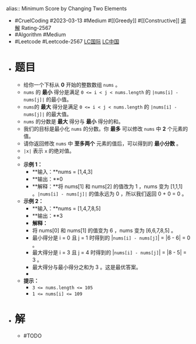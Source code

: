 alias:: Minimum Score by Changing Two Elements

- #CruelCoding #2023-03-13 #Medium #[[Greedy]] #[[Constructive]] [讲解](https://youtu.be/264neqgF3gM) Rating-2567
- #Algorithm #Medium
- #Leetcode #Leetcode-2567 [LC国际](https://leetcode.com/problems/minimum-score-by-changing-two-elements/) [LC中国](https://leetcode.cn/problems/minimum-score-by-changing-two-elements/)
- # 题目
	- 给你一个下标从 **0** 开始的整数数组 `nums` 。
	- `nums` 的 **最小** 得分是满足 `0 <= i < j < nums.length` 的 `|nums[i] - nums[j]|` 的最小值。
	- `nums`的 **最大** 得分是满足 `0 <= i < j < nums.length` 的 `|nums[i] - nums[j]|` 的最大值。
	- `nums` 的分数是 **最大** 得分与 **最小** 得分的和。
	- 我们的目标是最小化 `nums` 的分数。你 **最多** 可以修改 `nums` 中 **2** 个元素的值。
	- 请你返回修改 `nums` 中 **至多两个** 元素的值后，可以得到的 **最小分数** 。
	- `|x|` 表示 `x` 的绝对值。
	-
	- **示例 1：**
		- **输入：**nums = [1,4,3]
		- **输出：**0
		- **解释：**将 nums[1] 和 nums[2] 的值改为 1 ，nums 变为 [1,1,1] 。`|nums[i] - nums[j]|` 的值永远为 0 ，所以我们返回 0 + 0 = 0 。
	- **示例 2：**
		- **输入：**nums = [1,4,7,8,5]
		- **输出：**3
		- **解释：**
		- 将 nums[0] 和 nums[1] 的值变为 6 ，nums 变为 [6,6,7,8,5] 。
		- 最小得分是 i = 0 且 j = 1 时得到的 |`nums[i] - nums[j]`| = |6 - 6| = 0 。
		- 最大得分是 i = 3 且 j = 4 时得到的 |`nums[i] - nums[j]`| = |8 - 5| = 3 。
		- 最大得分与最小得分之和为 3 。这是最优答案。
		-
	- **提示：**
		- `3 <= nums.length <= 105`
		- `1 <= nums[i] <= 109`
- # 解
	- #TODO